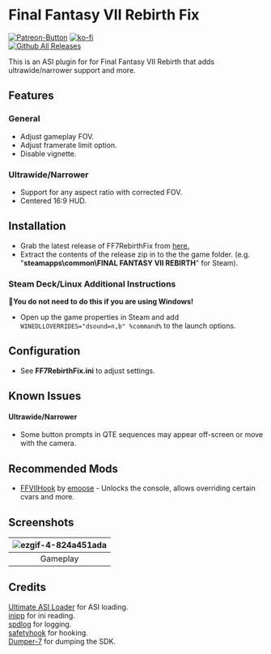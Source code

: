 # Final Fantasy VII Rebirth Fix
[![Patreon-Button](https://raw.githubusercontent.com/Lyall/FF7RebirthFix/refs/heads/master/.github/Patreon-Button.png)](https://www.patreon.com/Wintermance) [![ko-fi](https://ko-fi.com/img/githubbutton_sm.svg)](https://ko-fi.com/W7W01UAI9)<br />
[![Github All Releases](https://img.shields.io/github/downloads/Lyall/FF7RebirthFix/total.svg)](https://github.com/Lyall/FF7RebirthFix/releases)

This is an ASI plugin for for Final Fantasy VII Rebirth that adds ultrawide/narrower support and more.

## Features
### General
- Adjust gameplay FOV.
- Adjust framerate limit option.
- Disable vignette.

### Ultrawide/Narrower
- Support for any aspect ratio with corrected FOV.
- Centered 16:9 HUD.

## Installation
- Grab the latest release of FF7RebirthFix from [here.](https://github.com/Lyall/FF7RebirthFix/releases)
- Extract the contents of the release zip in to the the game folder.
(e.g. "**steamapps\common\FINAL FANTASY VII REBIRTH**" for Steam).

### Steam Deck/Linux Additional Instructions
🚩**You do not need to do this if you are using Windows!**
- Open up the game properties in Steam and add `WINEDLLOVERRIDES="dsound=n,b" %command%` to the launch options.

## Configuration
- See **FF7RebirthFix.ini** to adjust settings.

## Known Issues
#### Ultrawide/Narrower
- Some button prompts in QTE sequences may appear off-screen or move with the camera.

## Recommended Mods
- [FFVIIHook](https://www.nexusmods.com/finalfantasy7rebirth/mods/4) by [emoose](https://github.com/emoose) - Unlocks the console, allows overriding certain cvars and more.

## Screenshots
| ![ezgif-4-824a451ada](https://github.com/user-attachments/assets/c47644d7-df1e-4331-83df-e1f409e8741b) |
|:--------------------------:|
| Gameplay |

## Credits
[Ultimate ASI Loader](https://github.com/ThirteenAG/Ultimate-ASI-Loader) for ASI loading. <br />
[inipp](https://github.com/mcmtroffaes/inipp) for ini reading. <br />
[spdlog](https://github.com/gabime/spdlog) for logging. <br />
[safetyhook](https://github.com/cursey/safetyhook) for hooking.<br />
[Dumper-7](https://github.com/Encryqed/Dumper-7) for dumping the SDK.
